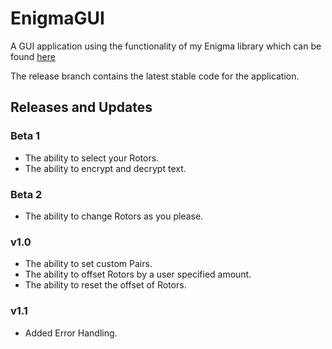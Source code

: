 # EnigmaGUI
A GUI application using the functionality of my Enigma library which can be found [here](https://github.com/c1ph3r-dev/Enigma)

The release branch contains the latest stable code for the application.

## Releases and Updates
### Beta 1
* The ability to select your Rotors.
* The ability to encrypt and decrypt text.

### Beta 2
* The ability to change Rotors as you please.

### v1.0
* The ability to set custom Pairs.
* The ability to offset Rotors by a user specified amount.
* The ability to reset the offset of Rotors.

### v1.1
* Added Error Handling.